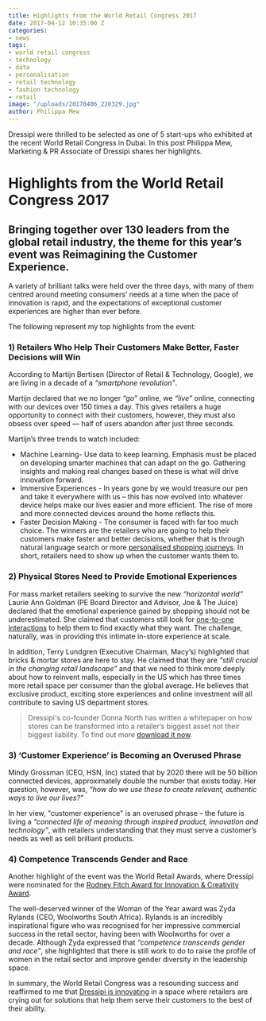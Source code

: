 ```yaml
---
title: Highlights from the World Retail Congress 2017
date: 2017-04-12 10:35:00 Z
categories:
- news
tags:
- world retail congress
- technology
- data
- personalisation
- retail technology
- fashion technology
- retail
image: "/uploads/20170406_220329.jpg"
author: Philippa Mew
---
```


Dressipi were thrilled to be selected as one of 5 start-ups who exhibited at the recent World Retail Congress in Dubai. In this post Philippa Mew, Marketing & PR Associate of Dressipi shares her highlights.

# Highlights from the World Retail Congress 2017

## Bringing together over 130 leaders from the global retail industry, the theme for this year’s event was Reimagining the Customer Experience. 

A variety of brilliant talks were held over the three days, with many of them centred around meeting consumers’ needs at a time when the pace of innovation is rapid, and the expectations of exceptional customer experiences are higher than ever before.

The following represent my top highlights from the event:

### 1) Retailers Who Help Their Customers Make Better, Faster Decisions will Win

According to Martijn Bertisen (Director of Retail & Technology, Google), we are living in a decade of a *“smartphone revolution”*.

Martijn declared that we no longer *“go”* online, we *“live”* online, connecting with our devices over 150 times a day. This gives retailers a huge opportunity to connect with their customers, however, they must also obsess over speed — half of users abandon after just three seconds.

Martijn’s three trends to watch included:

* Machine Learning- Use data to keep learning. Emphasis must be placed on developing smarter machines that can adapt on the go. Gathering insights and making real changes based on these is what will drive innovation forward.
* Immersive Experiences - In years gone by we would treasure our pen and take it everywhere with us – this has now evolved into whatever device helps make our lives easier and more efficient. The rise of more and more connected devices around the home reflects this.
* Faster Decision Making - The consumer is faced with far too much choice. The winners are the retailers who are going to help their customers make faster and better decisions, whether that is through natural language search or more [personalised shopping journeys](https://dressipi.com/solutions/customer-experience/). In short, retailers need to show up when the customer wants them to.

### 2) Physical Stores Need to Provide Emotional Experiences

For mass market retailers seeking to survive the new *“horizontal world”* Laurie Ann Goldman (PE Board Director and Advisor, Joe & The Juice) declared that the emotional experience gained by shopping should not be underestimated. She claimed that customers still look for [one-to-one interactions](https://dressipi.com/one-to-one-personalisation/) to help them to find exactly what they want. The challenge, naturally, was in providing this intimate in-store experience at scale. 

In addition, Terry Lundgren (Executive Chairman, Macy’s) highlighted that bricks & mortar stores are here to stay. He claimed that they are *“still crucial in the changing retail landscape”* and that we need to think more deeply about how to reinvent malls, especially in the US which has three times more retail space per consumer than the global average. He believes that exclusive product, exciting store experiences and online investment will all contribute to saving US department stores.

>Dressipi's co-founder Donna North has written a whitepaper on how stores can be transformed into a retailer’s biggest asset not their biggest liability. To find out more [download it now](https://dressipi.com/downloads/how-dressipi-can-help-retailers-transform-their-biggest-asset-whitepaper/).

### 3) ‘Customer Experience’ is Becoming an Overused Phrase

Mindy Grossman (CEO, HSN, Inc) stated that by 2020 there will be 50 billion connected devices, approximately double the number that exists today. Her question, however, was, *“how do we use these to create relevant, authentic ways to live our lives?”*

In her view, "customer experience" is an overused phrase – the future is living a *“connected life of meaning through inspired product, innovation and technology”*, with retailers understanding that they must serve a customer’s needs as well as sell brilliant products.

### 4) Competence Transcends Gender and Race

Another highlight of the event was the World Retail Awards, where Dressipi were nominated for the [Rodney Fitch Award for Innovation & Creativity Award](https://dressipi.com/news/).

The well-deserved winner of the Woman of the Year award was Zyda Rylands (CEO, Woolworths South Africa). Rylands is an incredibly inspirational figure who was recognised for her impressive commercial success in the retail sector, having been with Woolworths for over a decade. Although Zyda expressed that *“competence transcends gender and race”*, she highlighted that there is still work to do to raise the profile of women in the retail sector and improve gender diversity in the leadership space.

In summary, the World Retail Congress was a resounding success and reaffirmed to me that [Dressipi is innovating](https://dressipi.com/solutions/innovation/) in a space where retailers are crying out for solutions that help them serve their customers to the best of their ability.